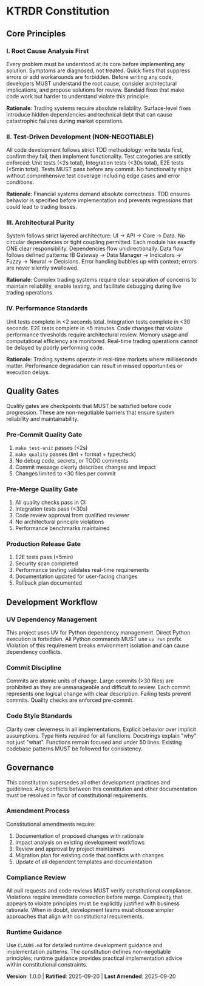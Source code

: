 <!--
Version Change: none → 1.0.0
Modified Principles: none (initial creation)
Added Sections: I. Root Cause Analysis First, II. Test-Driven Development, III. Architectural Purity, IV. Performance Standards, V. Archon-First Development, VI. Quality Gates, VII. Development Workflow
Removed Sections: none
Templates Requiring Updates: ✅ updated plan-template.md, ✅ updated spec-template.md, ✅ updated tasks-template.md
Follow-up TODOs: none
-->

# KTRDR Constitution

## Core Principles

### I. Root Cause Analysis First

Every problem must be understood at its core before implementing any solution. Symptoms are diagnosed, not treated. Quick fixes that suppress errors or add workarounds are forbidden. Before writing any code, developers MUST understand the root cause, consider architectural implications, and propose solutions for review. Bandaid fixes that make code work but harder to understand violate this principle.

**Rationale**: Trading systems require absolute reliability. Surface-level fixes introduce hidden dependencies and technical debt that can cause catastrophic failures during market operations.

### II. Test-Driven Development (NON-NEGOTIABLE)

All code development follows strict TDD methodology: write tests first, confirm they fail, then implement functionality. Test categories are strictly enforced: Unit tests (<2s total), Integration tests (<30s total), E2E tests (<5min total). Tests MUST pass before any commit. No functionality ships without comprehensive test coverage including edge cases and error conditions.

**Rationale**: Financial systems demand absolute correctness. TDD ensures behavior is specified before implementation and prevents regressions that could lead to trading losses.

### III. Architectural Purity

System follows strict layered architecture: UI → API → Core → Data. No circular dependencies or tight coupling permitted. Each module has exactly ONE clear responsibility. Dependencies flow unidirectionally. Data flow follows defined patterns: IB Gateway → Data Manager → Indicators → Fuzzy → Neural → Decisions. Error handling bubbles up with context; errors are never silently swallowed.

**Rationale**: Complex trading systems require clear separation of concerns to maintain reliability, enable testing, and facilitate debugging during live trading operations.

### IV. Performance Standards

Unit tests complete in <2 seconds total. Integration tests complete in <30 seconds. E2E tests complete in <5 minutes. Code changes that violate performance thresholds require architectural review. Memory usage and computational efficiency are monitored. Real-time trading operations cannot be delayed by poorly performing code.

**Rationale**: Trading systems operate in real-time markets where milliseconds matter. Performance degradation can result in missed opportunities or execution delays.

## Quality Gates

Quality gates are checkpoints that MUST be satisfied before code progression. These are non-negotiable barriers that ensure system reliability and maintainability.

### Pre-Commit Quality Gate

1. `make test-unit` passes (<2s)
2. `make quality` passes (lint + format + typecheck)
3. No debug code, secrets, or TODO comments
4. Commit message clearly describes changes and impact
5. Changes limited to <30 files per commit

### Pre-Merge Quality Gate

1. All quality checks pass in CI
2. Integration tests pass (<30s)
3. Code review approval from qualified reviewer
4. No architectural principle violations
5. Performance benchmarks maintained

### Production Release Gate

1. E2E tests pass (<5min)
2. Security scan completed
3. Performance testing validates real-time requirements
4. Documentation updated for user-facing changes
5. Rollback plan documented

## Development Workflow

### UV Dependency Management

This project uses UV for Python dependency management. Direct Python execution is forbidden. All Python commands MUST use `uv run` prefix. Violation of this requirement breaks environment isolation and can cause dependency conflicts.

### Commit Discipline

Commits are atomic units of change. Large commits (>30 files) are prohibited as they are unmanageable and difficult to review. Each commit represents one logical change with clear description. Failing tests prevent commits. Quality checks are enforced pre-commit.

### Code Style Standards

Clarity over cleverness in all implementations. Explicit behavior over implicit assumptions. Type hints required for all functions. Docstrings explain "why" not just "what". Functions remain focused and under 50 lines. Existing codebase patterns MUST be followed for consistency.

## Governance

This constitution supersedes all other development practices and guidelines. Any conflicts between this constitution and other documentation must be resolved in favor of constitutional requirements.

### Amendment Process

Constitutional amendments require:

1. Documentation of proposed changes with rationale
2. Impact analysis on existing development workflows
3. Review and approval by project maintainers
4. Migration plan for existing code that conflicts with changes
5. Update of all dependent templates and documentation

### Compliance Review

All pull requests and code reviews MUST verify constitutional compliance. Violations require immediate correction before merge. Complexity that appears to violate principles must be explicitly justified with business rationale. When in doubt, development teams must choose simpler approaches that align with constitutional requirements.

### Runtime Guidance

Use `CLAUDE.md` for detailed runtime development guidance and implementation patterns. The constitution defines non-negotiable principles; runtime guidance provides practical implementation advice within constitutional constraints.

**Version**: 1.0.0 | **Ratified**: 2025-09-20 | **Last Amended**: 2025-09-20

